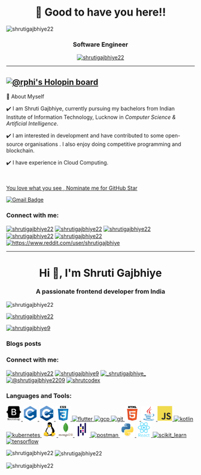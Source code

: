 <!-- - 👋 Hi, I’m @shrutigajbhiye22
- 👀 I’m interested in designing and programming stuffs.
- 🌱 I’m currently learning computer science with specialization in artificial intelligence 

<!---
shrutigajbhiye22/shrutigajbhiye22 is a ✨ special ✨ repository because its `README.md` (this file) appears on your GitHub profile.
You can click the Preview link to take a look at your changes.
--->
<!--  A ziddi girl in coding world, not lying. -->


<!-- README FILE CODE -->



<!-- WAKING HAND WITH GOOD TO HAVE YOU TEXT-->
<h1 align=center>👋 Good to have you here!!</h2><p align="left"> <img src="https://komarev.com/ghpvc/?username=shrutigajbhiye22" alt="shrutigajbhiye22" /> </p>


<h3 align="center">Software Engineer</h3>

<p align="center"> <a href="https://github.com/ryo-ma/github-profile-trophy"><img src="https://github-profile-trophy.vercel.app/?username=shrutigajbhiye22" alt="shrutigajbhiye22" /></a> </p>



---

[![@rphi's Holopin board](https://holopin.io/api/user/board?user=shruti_gajbhiye)](https://holopin.io/@shruti_gajbhiye)
---

<!--ABOUT ME CODE-->
🌱 About Myself<br>   

✔️ I am Shruti Gajbhiye, currently pursuing my bachelors from Indian Institute of Information Technology, Lucknow in *Computer Science & Artificial Intelligence*. <br>

✔️ I am interested in development and have contributed to some open-source organisations . I also enjoy doing competitive programming and blockchain. <br>

✔️ I have experience in Cloud Computing.<br>

<br>


<!--NOMINATION FOR STAR GIT LINK CODE-->
<a href="https://stars.github.com/nominate/">You love what you see , Nominate me for GitHub Star </a>

[![Gmail Badge](https://img.shields.io/badge/-lci2021051@iiitl.ac.in-c14438?style=flat-square&logo=Gmail&logoColor=white&link=mailto:lci2021051@iiitl.ac.in)](mailto:lci2021051@iiitl.ac.in)

 
 <!--CONNECT WITH ME-->
<h3 align="left">Connect with me:</h3>
<p align="left">
<a href="(https://www.linkedin.com/in/shruti-gajbhiye-17321a223/)" target="blank"><img align="center" src="https://raw.githubusercontent.com/rahuldkjain/github-profile-readme-generator/master/src/images/icons/Social/linked-in-alt.svg" alt="shrutigajbhiye22" height="30" width="40" /></a>
<!---->
<a href="https://www.hackerrank.com/_shrutigajbhiye_" target="blank"><img align="center" src="https://raw.githubusercontent.com/rahuldkjain/github-profile-readme-generator/master/src/images/icons/Social/hackerrank.svg" alt="shrutigajbhiye22" height="30" width="40" /></a>
<!---->
<a href="https://www.instagram.com/_shrutigajbhiye_/" target="blank"><img align="center" src="https://raw.githubusercontent.com/rahuldkjain/github-profile-readme-generator/master/src/images/icons/Social/instagram.svg" alt="shrutigajbhiye22" height="30" width="40" /></a>
<!---->
<a href="https://www.facebook.com/shruti.gajbhiye.904" target="blank"><img align="center" src="https://raw.githubusercontent.com/rahuldkjain/github-profile-readme-generator/master/src/images/icons/Social/facebook.svg" alt="shrutigajbhiye22" height="30" width="40" /></a>
<!---->
<a href="https://twitter.com/ShrutiGajbhiye9" target="blank"><img align="center" src="https://raw.githubusercontent.com/rahuldkjain/github-profile-readme-generator/master/src/images/icons/Social/twitter.svg" alt="shrutigajbhiye22" height="30" width="40" /></a>
<!---->
<a href="https://www.reddit.com/user/shrutigajbhiye" target="blank"><img align="center" src="https://raw.githubusercontent.com/rahuldkjain/github-profile-readme-generator/master/src/images/icons/Social/reddit.svg" alt="https://www.reddit.com/user/shrutigajbhiye" height="30" width="40" /></a>
 </p>


------------------------------------------------------------------------------------------------





<h1 align="center">Hi 👋, I'm Shruti Gajbhiye</h1>
<h3 align="center">A passionate frontend developer from India</h3>

<p align="left"> <img src="https://komarev.com/ghpvc/?username=shrutigajbhiye22&label=Profile%20views&color=0e75b6&style=flat" alt="shrutigajbhiye22" /> </p>

<p align="left"> <a href="https://github.com/ryo-ma/github-profile-trophy"><img src="https://github-profile-trophy.vercel.app/?username=shrutigajbhiye22" alt="shrutigajbhiye22" /></a> </p>

<p align="left"> <a href="https://twitter.com/shrutigajbhiye9" target="blank"><img src="https://img.shields.io/twitter/follow/shrutigajbhiye9?logo=twitter&style=for-the-badge" alt="shrutigajbhiye9" /></a> </p>

### Blogs posts
<!-- BLOG-POST-LIST:START -->
<!-- BLOG-POST-LIST:END -->

<h3 align="left">Connect with me:</h3>
<p align="left">
<a href="https://dev.to/shrutigajbhiye22" target="blank"><img align="center" src="https://raw.githubusercontent.com/rahuldkjain/github-profile-readme-generator/master/src/images/icons/Social/devto.svg" alt="shrutigajbhiye22" height="30" width="40" /></a>
<a href="https://twitter.com/shrutigajbhiye9" target="blank"><img align="center" src="https://raw.githubusercontent.com/rahuldkjain/github-profile-readme-generator/master/src/images/icons/Social/twitter.svg" alt="shrutigajbhiye9" height="30" width="40" /></a>
<a href="https://instagram.com/_shrutigajbhiye_" target="blank"><img align="center" src="https://raw.githubusercontent.com/rahuldkjain/github-profile-readme-generator/master/src/images/icons/Social/instagram.svg" alt="_shrutigajbhiye_" height="30" width="40" /></a>
<a href="https://medium.com/@shrutigajbhiye2209" target="blank"><img align="center" src="https://raw.githubusercontent.com/rahuldkjain/github-profile-readme-generator/master/src/images/icons/Social/medium.svg" alt="@shrutigajbhiye2209" height="30" width="40" /></a>
<a href="https://www.codechef.com/users/shrutcodex" target="blank"><img align="center" src="https://cdn.jsdelivr.net/npm/simple-icons@3.1.0/icons/codechef.svg" alt="shrutcodex" height="30" width="40" /></a>
</p>

<h3 align="left">Languages and Tools:</h3>
<p align="left"> <a href="https://getbootstrap.com" target="_blank" rel="noreferrer"> <img src="https://raw.githubusercontent.com/devicons/devicon/master/icons/bootstrap/bootstrap-plain-wordmark.svg" alt="bootstrap" width="40" height="40"/> </a> <a href="https://www.cprogramming.com/" target="_blank" rel="noreferrer"> <img src="https://raw.githubusercontent.com/devicons/devicon/master/icons/c/c-original.svg" alt="c" width="40" height="40"/> </a> <a href="https://www.w3schools.com/cpp/" target="_blank" rel="noreferrer"> <img src="https://raw.githubusercontent.com/devicons/devicon/master/icons/cplusplus/cplusplus-original.svg" alt="cplusplus" width="40" height="40"/> </a> <a href="https://www.w3schools.com/css/" target="_blank" rel="noreferrer"> <img src="https://raw.githubusercontent.com/devicons/devicon/master/icons/css3/css3-original-wordmark.svg" alt="css3" width="40" height="40"/> </a> <a href="https://flutter.dev" target="_blank" rel="noreferrer"> <img src="https://www.vectorlogo.zone/logos/flutterio/flutterio-icon.svg" alt="flutter" width="40" height="40"/> </a> <a href="https://cloud.google.com" target="_blank" rel="noreferrer"> <img src="https://www.vectorlogo.zone/logos/google_cloud/google_cloud-icon.svg" alt="gcp" width="40" height="40"/> </a> <a href="https://git-scm.com/" target="_blank" rel="noreferrer"> <img src="https://www.vectorlogo.zone/logos/git-scm/git-scm-icon.svg" alt="git" width="40" height="40"/> </a> <a href="https://www.w3.org/html/" target="_blank" rel="noreferrer"> <img src="https://raw.githubusercontent.com/devicons/devicon/master/icons/html5/html5-original-wordmark.svg" alt="html5" width="40" height="40"/> </a> <a href="https://www.java.com" target="_blank" rel="noreferrer"> <img src="https://raw.githubusercontent.com/devicons/devicon/master/icons/java/java-original.svg" alt="java" width="40" height="40"/> </a> <a href="https://developer.mozilla.org/en-US/docs/Web/JavaScript" target="_blank" rel="noreferrer"> <img src="https://raw.githubusercontent.com/devicons/devicon/master/icons/javascript/javascript-original.svg" alt="javascript" width="40" height="40"/> </a> <a href="https://kotlinlang.org" target="_blank" rel="noreferrer"> <img src="https://www.vectorlogo.zone/logos/kotlinlang/kotlinlang-icon.svg" alt="kotlin" width="40" height="40"/> </a> <a href="https://kubernetes.io" target="_blank" rel="noreferrer"> <img src="https://www.vectorlogo.zone/logos/kubernetes/kubernetes-icon.svg" alt="kubernetes" width="40" height="40"/> </a> <a href="https://www.linux.org/" target="_blank" rel="noreferrer"> <img src="https://raw.githubusercontent.com/devicons/devicon/master/icons/linux/linux-original.svg" alt="linux" width="40" height="40"/> </a> <a href="https://www.mongodb.com/" target="_blank" rel="noreferrer"> <img src="https://raw.githubusercontent.com/devicons/devicon/master/icons/mongodb/mongodb-original-wordmark.svg" alt="mongodb" width="40" height="40"/> </a> <a href="https://pandas.pydata.org/" target="_blank" rel="noreferrer"> <img src="https://raw.githubusercontent.com/devicons/devicon/2ae2a900d2f041da66e950e4d48052658d850630/icons/pandas/pandas-original.svg" alt="pandas" width="40" height="40"/> </a> <a href="https://postman.com" target="_blank" rel="noreferrer"> <img src="https://www.vectorlogo.zone/logos/getpostman/getpostman-icon.svg" alt="postman" width="40" height="40"/> </a> <a href="https://www.python.org" target="_blank" rel="noreferrer"> <img src="https://raw.githubusercontent.com/devicons/devicon/master/icons/python/python-original.svg" alt="python" width="40" height="40"/> </a> <a href="https://reactjs.org/" target="_blank" rel="noreferrer"> <img src="https://raw.githubusercontent.com/devicons/devicon/master/icons/react/react-original-wordmark.svg" alt="react" width="40" height="40"/> </a> <a href="https://scikit-learn.org/" target="_blank" rel="noreferrer"> <img src="https://upload.wikimedia.org/wikipedia/commons/0/05/Scikit_learn_logo_small.svg" alt="scikit_learn" width="40" height="40"/> </a> <a href="https://www.tensorflow.org" target="_blank" rel="noreferrer"> <img src="https://www.vectorlogo.zone/logos/tensorflow/tensorflow-icon.svg" alt="tensorflow" width="40" height="40"/> </a> </p>

<p><img align="left" src="https://github-readme-stats.vercel.app/api/top-langs?username=shrutigajbhiye22&show_icons=true&locale=en&layout=compact" alt="shrutigajbhiye22" /></p>

<p>&nbsp;<img align="center" src="https://github-readme-stats.vercel.app/api?username=shrutigajbhiye22&show_icons=true&locale=en" alt="shrutigajbhiye22" /></p>

<p><img align="center" src="https://github-readme-streak-stats.herokuapp.com/?user=shrutigajbhiye22&" alt="shrutigajbhiye22" /></p>


